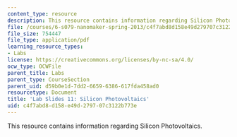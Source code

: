 ```yaml
---
content_type: resource
description: This resource contains information regarding Silicon Photovoltaics.
file: /courses/6-s079-nanomaker-spring-2013/c4f7abd8d158e49d279707c3122b773e_MIT6_S079S13_lab_slides11.pdf
file_size: 754447
file_type: application/pdf
learning_resource_types:
- Labs
license: https://creativecommons.org/licenses/by-nc-sa/4.0/
ocw_type: OCWFile
parent_title: Labs
parent_type: CourseSection
parent_uid: d59b0e1d-7dd2-6659-6386-617fda458ad0
resourcetype: Document
title: 'Lab Slides 11: Silicon Photovoltaics'
uid: c4f7abd8-d158-e49d-2797-07c3122b773e
---
```

This resource contains information regarding Silicon Photovoltaics.